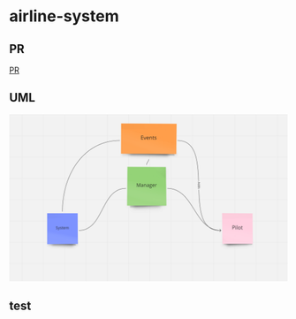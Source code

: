 # airline-system


## PR 

[PR](https://github.com/ft7e/airline-system/pull/3)

## UML

![pic](images/UML.png)


## test

